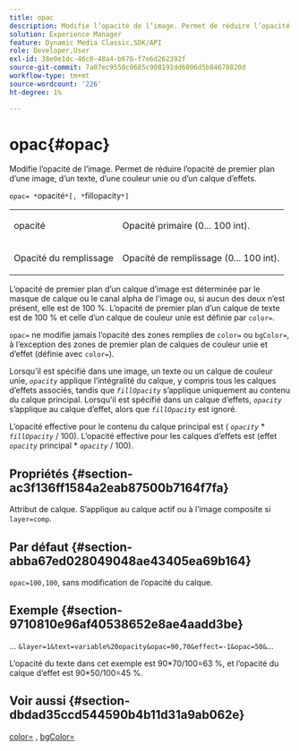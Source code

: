 ```yaml
---
title: opac
description: Modifie l’opacité de l’image. Permet de réduire l’opacité de premier plan d’une image, d’un texte, d’une couleur unie ou d’un calque d’effets.
solution: Experience Manager
feature: Dynamic Media Classic,SDK/API
role: Developer,User
exl-id: 38e0e1dc-46c0-48a4-b676-f7e6d262392f
source-git-commit: 7a07ec9550c0685c908191dd6806d5b84678820d
workflow-type: tm+mt
source-wordcount: '226'
ht-degree: 1%

---
```


# opac{#opac}

Modifie l’opacité de l’image. Permet de réduire l’opacité de premier plan d’une image, d’un texte, d’une couleur unie ou d’un calque d’effets.

`opac= *`opacité`*[, *`fillopacity`*]`

<table id="simpletable_DA4B5D86C496480886FADB284AD6047F"> 
 <tr class="strow"> 
  <td class="stentry"> <p><span class="varname"> opacité</span> </p> </td> 
  <td class="stentry"> <p>Opacité primaire (0... 100 int). </p></td> 
 </tr> 
 <tr class="strow"> 
  <td class="stentry"> <p><span class="varname"> Opacité du remplissage</span> </p></td> 
  <td class="stentry"> <p>Opacité de remplissage (0... 100 int). </p></td> 
 </tr> 
</table>

L’opacité de premier plan d’un calque d’image est déterminée par le masque de calque ou le canal alpha de l’image ou, si aucun des deux n’est présent, elle est de 100 %. L’opacité de premier plan d’un calque de texte est de 100 % et celle d’un calque de couleur unie est définie par `color=`.

`opac=` ne modifie jamais l’opacité des zones remplies de `color=` ou `bgColor=`, à l’exception des zones de premier plan de calques de couleur unie et d’effet (définie avec `color=`).

Lorsqu’il est spécifié dans une image, un texte ou un calque de couleur unie, *`opacity`* applique l’intégralité du calque, y compris tous les calques d’effets associés, tandis que *`fillOpacity`* s’applique uniquement au contenu du calque principal. Lorsqu’il est spécifié dans un calque d’effets, *`opacity`* s’applique au calque d’effet, alors que *`fillOpacity`* est ignoré.

L’opacité effective pour le contenu du calque principal est ( *`opacity`* &#42; *`fillOpacity`* / 100). L’opacité effective pour les calques d’effets est (effet *`opacity`* principal &#42; *`opacity`* / 100).

## Propriétés {#section-ac3f136ff1584a2eab87500b7164f7fa}

Attribut de calque. S’applique au calque actif ou à l’image composite si `layer=comp`.

## Par défaut {#section-abba67ed028049048ae43405ea69b164}

`opac=100,100`, sans modification de l’opacité du calque.

## Exemple {#section-9710810e96af40538652e8ae4aadd3be}

... `&layer=1&text=variable%20opacity&opac=90,70&effect=-1&opac=50&`…

L’opacité du texte dans cet exemple est 90&#42;70/100=63 %, et l’opacité du calque d’effet est 90&#42;50/100=45 %.

## Voir aussi {#section-dbdad35ccd544590b4b11d31a9ab062e}

[color=](/help/aem-is-ir-api/is-api/http-ref/image-serving-api-ref/c-http-protocol-reference/c-data-types/r-is-http-color.md) , [bgColor=](../../../../../is-api/http-ref/image-serving-api-ref/c-http-protocol-reference/c-command-reference/r-bgcolor.md#reference-441371ba4ef54fe781887c5ae448f6ab)
